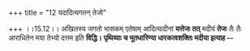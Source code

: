 +++
title = "12 यदादित्यगतन् तेजो"

+++
।।15.12।। अखिलस्य जगतो भासकम् एतेषाम् आदित्यादीनां **यत्तेजः तत्** मदीयं
**तेजः** तैः तैः आराधितेन मया तेभ्यो दत्तम इति **विद्धि। पृथिव्याः च
भूतधारिण्या धारकत्वशक्तिः मदीया इत्याह --**
